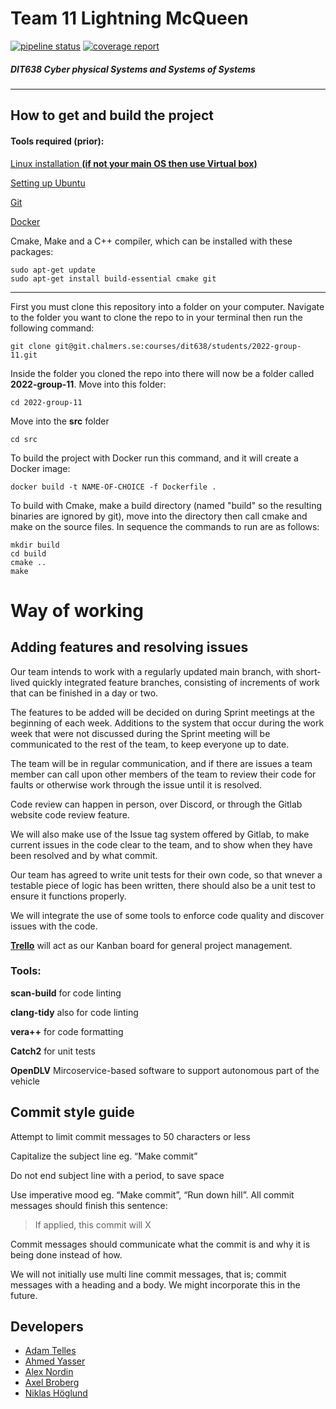# Team 11 Lightning McQueen
[![pipeline status](https://git.chalmers.se/courses/dit638/students/2022-group-11/badges/main/pipeline.svg)](https://git.chalmers.se/courses/dit638/students/2022-group-11/-/commits/main)
[![coverage report](https://git.chalmers.se/courses/dit638/students/2022-group-11/badges/main/coverage.svg)](https://git.chalmers.se/courses/dit638/students/2022-group-11/-/commits/main)


##### DIT638 Cyber physical Systems and Systems of Systems
---
## How to get and build the project

#### **Tools required (prior):**

[Linux installation **(if not your main OS then use Virtual box)**](https://www.virtualbox.org/)

[Setting up Ubuntu](https://itsfoss.com/install-ubuntu-1404-dual-boot-mode-windows-8-81-uefi/)

[Git](https://www.atlassian.com/git/tutorials/install-git#linux) 

[Docker](https://dockersl.im/)

Cmake, Make and a C++ compiler, which can be installed with these packages:  
 
    sudo apt-get update
    sudo apt-get install build-essential cmake git

---
First you must clone this repository into a folder on your computer. Navigate to the folder you want to clone the repo to in your terminal then run the following command:

    git clone git@git.chalmers.se:courses/dit638/students/2022-group-11.git

Inside the folder you cloned the repo into there will now be a folder called **2022-group-11**. Move into this folder:

    cd 2022-group-11

Move into the **src** folder

    cd src

To build the project with Docker run this command, and it will create a Docker image:

    docker build -t NAME-OF-CHOICE -f Dockerfile .

To build with Cmake, make a build directory (named "build" so the resulting binaries are ignored by git), move into the directory then call cmake and make on the source files.
In sequence the commands to run are as follows:

    mkdir build
    cd build
    cmake ..
    make

# Way of working

## Adding features and resolving issues

Our team intends to work with a regularly updated main branch, with short-lived quickly integrated feature branches, consisting of increments of work that can be finished in a day or two.

The features to be added will be decided on during Sprint meetings at the beginning of each week. Additions to the system that occur during the work week that were not discussed during the Sprint meeting will be communicated to the rest of the team, to keep everyone up to date.

The team will be in regular communication, and if there are issues a team member can call upon other members of the team to review their code for faults or otherwise work through the issue until it is resolved. 

Code review can happen in person, over Discord, or through the Gitlab website code review feature. 

We will also make use of the Issue tag system offered by Gitlab, to make current issues in the code clear to the team, and to show when they have been resolved and by what commit. 

Our team has agreed to write unit tests for their own code, so that wnever a testable piece of logic has been written, there should also be a unit test to ensure it functions properly.

We will integrate the use of some tools to enforce code quality and discover issues with the code.

[**Trello**](https://trello.com/invite/b/kwqC7L23/d5d8160708adcd3f1ea1f9c45477959c/dit638-group11) will act as our Kanban board for general project management.

### Tools:
**scan-build** for code linting  

**clang-tidy** also for code linting  

**vera++** for code formatting  

**Catch2** for unit tests

**OpenDLV** Mircoservice-based software to support autonomous part of the vehicle

## Commit style guide

Attempt to limit commit messages to 50 characters or less

Capitalize the subject line eg. “Make commit”

Do not end subject line with a period, to save space

Use imperative mood eg. “Make commit”, “Run down hill”. All commit messages should finish this sentence:
> If applied, this commit will X

Commit messages should communicate what the commit is and why it is being done instead of how.

We will not initially use multi line commit messages, that is; commit messages with a heading and a body. We might incorporate this in the future.



## Developers
- [Adam Telles](https://git.chalmers.se/adamte)
- [Ahmed Yasser](https://git.chalmers.se/ahmedya)
- [Alex Nordin](https://git.chalmers.se/lnoklal)
- [Axel Broberg](https://git.chalmers.se/axelbro)
- [Niklas Höglund](https://git.chalmers.se/nikhog)
